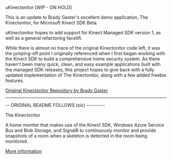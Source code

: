 uKinectonitor [WIP - ON HOLD]

This is an update to Brady Gaster's excellent demo application, The Kinectonitor, for Microsoft Kinect SDK Beta.

uKinectonitor hopes to add support for Kinect Managed SDK version 1, as well as a general refactoring facelift.

While there is almost no trace of the original Kinectonitor code left, it was the jumping-off point I originally
referenced when I first began working with the Kinect SDK to build a comprehensive home security system. As
there haven't been many quick, clean, and easy example applications built with the managed SDK releases, this
project hopes to give back with a fully updated implementation of The Kinectonitor, along with a few added
freebie features.

[Original Kinectonitor Repository by Brady Gaster](https://github.com/bradygaster/Kinectonitor)


------------------------------------------
-- ORIGINAL README FOLLOWS (sic) ---------

The Kinectonitor 

A home monitor that makes use of the Kinect SDK, Windows Azure Service Bus and Blob Storage, and SignalR to continuously monitor and provide snapshots of a room when a skeleton is detected in the room being monitored.

[More information](http://bradygaster.com/the-kinectonitor)
